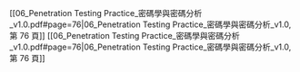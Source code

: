 [[06_Penetration Testing Practice_密碼學與密碼分析_v1.0.pdf#page=76|06_Penetration Testing Practice_密碼學與密碼分析_v1.0, 第 76 頁]]
[[06_Penetration Testing Practice_密碼學與密碼分析_v1.0.pdf#page=76|06_Penetration Testing Practice_密碼學與密碼分析_v1.0, 第 76 頁]]